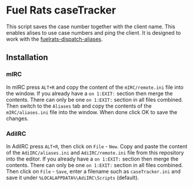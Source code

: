 # Fuel Rats caseTracker

This script saves the case number together with the client name. This enables alises to use case numbers and ping the client. It is designed to work with the [fuelrats-dispatch-aliases](https://github.com/LittleFool/fuelrats-dispatch-aliases).

## Installation

### mIRC

In mIRC press `ALT+R` and copy the content of the `mIRC/remote.ini` file into the window. If you already have a `on 1:EXIT:` section then merge the contents. There can only be one `on 1:EXIT:` section in all files combined. Then switch to the `Aliases` tab and copy the contents of the `mIRC/aliases.ini` file into the window.
When done click OK to save the changes.

### AdiIRC

In AdiIRC press `ALT+R`, then click on `File` - `New`. Copy and paste the content of the `AdiIRC/aliases.ini` and `AdiIRC/remote.ini` file from this repository into the editor. If you already have a `on 1:EXIT:` section then merge the contents. There can only be one `on 1:EXIT:` section in all files combined. Then click on `File` - `Save`, enter a filename such as `caseTracker.ini` and save it under `%LOCALAPPDATA%\AdiIRC\Scripts` (default).
